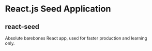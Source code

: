 # React.js Seed Application
## react-seed

Absolute barebones React app, used for faster production and learning only.
